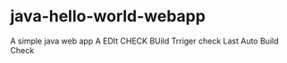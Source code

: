 java-hello-world-webapp
=======================

A simple java web app
A EDIt CHECK
BUild Trriger check
Last Auto Build Check
